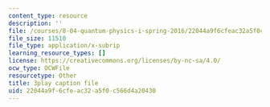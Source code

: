 ```yaml
---
content_type: resource
description: ''
file: /courses/8-04-quantum-physics-i-spring-2016/22044a9f6cfeac32a5f0c566d4a20430_kiuwtaprFjk.srt
file_size: 11510
file_type: application/x-subrip
learning_resource_types: []
license: https://creativecommons.org/licenses/by-nc-sa/4.0/
ocw_type: OCWFile
resourcetype: Other
title: 3play caption file
uid: 22044a9f-6cfe-ac32-a5f0-c566d4a20430
---
```

